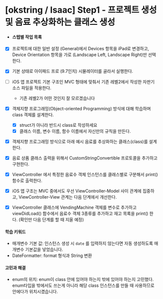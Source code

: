 # [okstring / Isaac] Step1 - 프로젝트 생성 및 음료 추상화하는 클래스 생성



- #### 스텝별 작업 목록

- [x] 프로젝트에 대한 일반 설정 (General)에서 Devices 항목을 iPad로 변경하고, Device Orientation 항목을 가로 (Landscape Left, Landscape Right)만 선택한다.
- [x] 기본 상태로 아이패드 프로 (9.7인치) 시뮬레이터를 골라서 실행한다.
- [ ] iOS 앱 프로젝트 기본 구조인 MVC 형태에 맞춰서 기존 레벨2에서 작성한 자판기 소스 파일을 적용한다.
  
  - 기존 레벨2가 어떤 것인지 잘 모르겠습니다 
- [x] 객체지향 프로그래밍(Object-oriented Programming) 방식에 대해 학습하며 class 객체를 설계한다.
  - [x] struct가 아니라 반드시 class로 작성하세요
  - [x] 클래스 이름, 변수 이름, 함수 이름에서 자신만의 규칙을 만든다.
- [x] 객체지향 프로그래밍 방식으로 아래 예시 음료를 추상화하는 클래스(class)를 설계한다.
- [x] 음료 상품 클래스 출력을 위해서 CustomStringConvertible 프로토콜을 추가하고 구현한다.
- [x] ViewController 에서 특정한 음료수 객체 인스턴스를 클래스별로 구분해서 print() 함수로 출력한다.
- [x] iOS 앱 구조는 MVC 중에서도 우선 ViewController-Model 사이 관계에 집중하고, ViewController-View 관계는 다음 단계에서 개선한다.
- [x] ViewController 클래스에 VendingMachine 객체를 변수로 추가하고 viewDidLoad() 함수에서 음료수 객체 3종류를 추가하고 재고 목록을 print() 한다. (확인만 다음 단계를 할 때 지울 예정)

#### 학습 키워드

- 매개변수 기본 값: 인스턴스 생성 시  `date` 를 입력하지 않는다면 자동 생성하도록 매개변수 기본값을 넣었습니다.
- DateFormatter: format 형식과 String 변환

#### 고민과 해결

- enum의 위치: enum이 class 안에 있어야 하는지 밖에 있어야 하는지 고민했다. enum타입을 밖에서도 쓰는게 아니라 해당 class 인스턴스를 만들 때 사용하므로 안에다가 위치시켰습니다.



